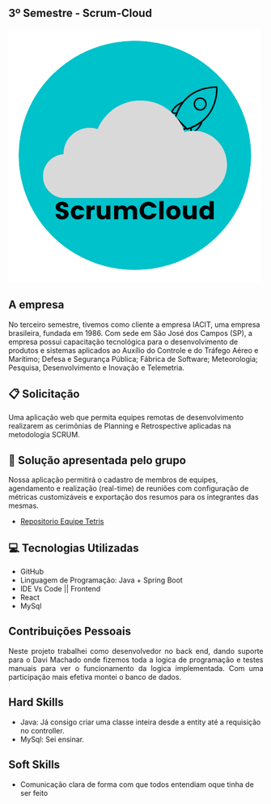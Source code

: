 ## 3º Semestre -  Scrum-Cloud 

![logo_projeto](https://github.com/alexiakarine/Bertoti/blob/main/Metodologia/Icons/logo-scrumcloud.png)


## A empresa
No terceiro semestre, tivemos como cliente a empresa IACIT, uma empresa brasileira, fundada em 1986. Com sede em São José dos Campos (SP), a empresa possui capacitação tecnológica para o desenvolvimento de produtos e sistemas aplicados ao Auxílio do Controle e do Tráfego Aéreo e Marítimo; Defesa e Segurança Pública; Fábrica de Software; Meteorologia; Pesquisa, Desenvolvimento e Inovação e Telemetria.

## :clipboard: Solicitação 
Uma aplicação web que permita equipes remotas de desenvolvimento realizarem as cerimônias de Planning e Retrospective aplicadas na metodologia SCRUM.

## :pushpin: Solução apresentada pelo grupo
Nossa aplicação permitirá o cadastro de membros de equipes, agendamento e realização (real-time) de reuniões com configuração de métricas customizáveis e exportação dos resumos para os integrantes das mesmas.

* [Repositorio Equipe Tetris](https://github.com/equipe-tetris/scrum-cloud-frontend) 

## :computer: Tecnologias Utilizadas
- GitHub
- Linguagem de Programação: Java + Spring Boot
- IDE Vs Code || Frontend
- React
- MySql

## Contribuições Pessoais
<p align="justify">Neste projeto trabalhei como desenvolvedor no back end, dando suporte para o Davi Machado onde fizemos toda a logica de programação e testes manuais para ver o funcionamento da logica implementada. Com uma participação mais efetiva montei o banco de dados.</p>


## Hard Skills
- Java: Já consigo criar uma classe inteira desde a entity até a requisição no controller.
- MySql: Sei ensinar.

## Soft Skills 
* Comunicação clara de forma com que todos entendiam oque tinha de ser feito
